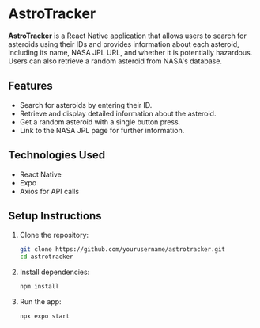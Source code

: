 # AstroTracker

**AstroTracker** is a React Native application that allows users to search for asteroids using their IDs and provides information about each asteroid, including its name, NASA JPL URL, and whether it is potentially hazardous. Users can also retrieve a random asteroid from NASA's database.

## Features

- Search for asteroids by entering their ID.
- Retrieve and display detailed information about the asteroid.
- Get a random asteroid with a single button press.
- Link to the NASA JPL page for further information.

## Technologies Used

- React Native
- Expo
- Axios for API calls

## Setup Instructions

1. Clone the repository:
   ```bash
   git clone https://github.com/yourusername/astrotracker.git
   cd astrotracker
2. Install dependencies:
   ```bash
   npm install
3. Run the app:
   ```bash
   npx expo start